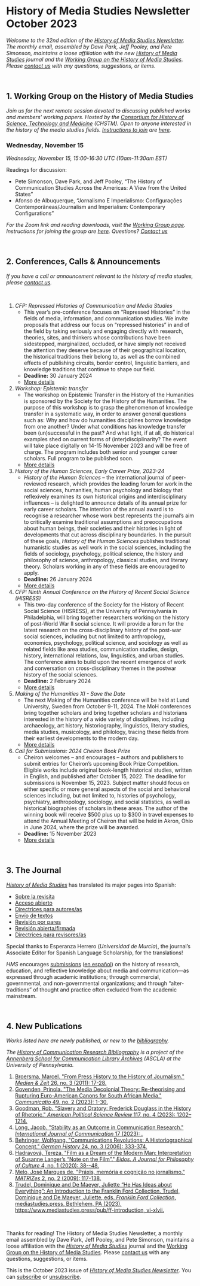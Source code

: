# History of Media Studies Newsletter October 2023 

*Welcome to the 32nd edition of the [History of Media Studies Newsletter](https://hms.mediastudies.press/newsletter). The monthly email, assembled by Dave Park, Jeff Pooley, and Pete Simonson, maintains a loose affiliation with the new [*History of Media Studies*](https://hms.mediastudies.press) journal and the [Working Group on the History of Media Studies](https://www.chstm.org/media-studies). Please [contact us](mailto:hms@mediastudies.press) with any questions, suggestions, or items.*

<br>


## 1. Working Group on the History of Media Studies

*Join us for the next remote session devoted to discussing published works and members' working papers. Hosted by the [Consortium for History of Science, Technology and Medicine](https://www.chstm.org/media-studies) (CHSTM). Open to anyone interested in the history of the media studies fields. [Instructions to join](https://hms.mediastudies.press/working-group) are [here](https://hms.mediastudies.press/working-group).*

### Wednesday, November 15

*Wednesday, November 15, 15:00-16:30 UTC (10am-11:30am EST)*

Readings for discussion:

* Pete Simonson, Dave Park, and Jeff Pooley, “The History of Communication Studies Across the Americas: A View from the United States”
* Afonso de Albuquerque, “Jornalismo E Imperialismo: Configurações Contemporâneas/Journalism and Imperialism: Contemporary Configurations”

*For the Zoom link and reading downloads, visit the [Working Group page](https://www.chstm.org/media-studies). Instructions for joining the group are [here](https://hms.mediastudies.press/working-group). Questions? [Contact us](mailto:hms@mediastudies.press)*


<br>


## 2. Conferences, Calls & Announcements

*If you have a call or announcement relevant to the history of media studies, please [contact us](mailto:hms@mediastudies.press).*

<br>

1. *CFP: Repressed Histories of Communication and Media Studies* 
	* This year’s pre-conference focuses on “Repressed Histories” in the fields of media, information, and communication studies. We invite proposals that address our focus on “repressed histories” in and of the field by taking seriously and engaging directly with research, theories, sites, and thinkers whose contributions have been sidestepped, marginalized, occluded, or have simply not received the attention they deserve because of their geographical location, the historical traditions their belong to, as well as the combined effects of publishing circuits, border control, linguistic barriers, and knowledge traditions that continue to shape our field.
	* **Deadline:** 30 January 2024
	* [More details](https://www.icahdq.org/mpage/ICA24-repressed)
1. *Workshop: Epistemic transfer* 
	* The workshop on Epistemic Transfer in the History of the Humanities is sponsored by the Society for the History of the Humanities. The purpose of this workshop is to grasp the phenomenon of knowledge transfer in a systematic way, in order to answer general questions such as: Why and how do humanities disciplines borrow knowledge from one another? Under what conditions has knowledge transfer been (un)successful in the past? And what light, if at all, do historical examples shed on current forms of (inter)disciplinarity? The event will take place digitally on 14-15 November 2023 and will be free of charge. The program includes both senior and younger career scholars. Full program to be published soon.
	* [More details](https://www.historyofhumanities.org/upcoming-meetings/workshop-epistemic-transfer/)
1. *History of the Human Sciences, Early Career Prize, 2023-24* 
	* *History of the Human Sciences* – the international journal of peer-reviewed research, which provides the leading forum for work in the social sciences, humanities, human psychology and biology that reflexively examines its own historical origins and interdisciplinary influences – is delighted to announce details of its annual prize for early career scholars. The intention of the annual award is to recognise a researcher whose work best represents the journal’s aim to critically examine traditional assumptions and preoccupations about human beings, their societies and their histories in light of developments that cut across disciplinary boundaries. In the pursuit of these goals, *History of the Human Sciences* publishes traditional humanistic studies as well work in the social sciences, including the fields of sociology, psychology, political science, the history and philosophy of science, anthropology, classical studies, and literary theory. Scholars working in any of these fields are encouraged to apply.
	* **Deadline:** 26 January 2024
	* [More details](https://app.sparkmailapp.com/web-share/izhXTP-JJSxUS1ofISEx3dJXkT6W2H1ltStRcr8Y)
1. *CFP: Ninth Annual Conference on the History of Recent Social Science (HISRESS)* 
	* This two-day conference of the Society for the History of Recent Social Science (HISRESS), at the University of Pennsylvania in Philadelphia, will bring together researchers working on the history of post-World War II social science. It will provide a forum for the latest research on the cross-disciplinary history of the post-war social sciences, including but not limited to anthropology, economics, psychology, political science, and sociology as well as related fields like area studies, communication studies, design, history, international relations, law, linguistics, and urban studies. The conference aims to build upon the recent emergence of work and conversation on cross-disciplinary themes in the postwar history of the social sciences.
	* **Deadline:** 2 February 2024
	* [More details](https://hisress.org/cfp/)
1. *Making of the Humanities XI - Save the Date* 
	* The next Making of the Humanities conference will be held at Lund University, Sweden from October 9-11, 2024. The MoH conferences bring together scholars and bring together scholars and historians interested in the history of a wide variety of disciplines, including archaeology, art history, historiography, linguistics, literary studies, media studies, musicology, and philology, tracing these fields from their earliest developments to the modern day.
	* [More details](https://www.historyofhumanities.org/2023/10/31/making-of-the-humanities-xi-save-the-date/)
1. *Call for Submissions: 2024 Cheiron Book Prize* 
	* Cheiron welcomes – and encourages – authors and publishers to submit entries for Cheiron’s upcoming Book Prize Competition. Eligible works include original book-length historical studies, written in English, and published after October 15, 2022.  The deadline for submissions is November 15, 2023.  Subject matter should focus on either specific or more general aspects of the social and behavioral sciences including, but not limited to, histories of psychology, psychiatry, anthropology, sociology, and social statistics, as well as historical biographies of scholars in these areas.  The author of the winning book will receive $500 plus up to $300 in travel expenses to attend the Annual Meeting of Cheiron that will be held in Akron, Ohio in June 2024, where the prize will be awarded. 
	* **Deadline:** 15 November 2023
	* [More details](https://groups.google.com/g/cheiron-forum/c/TYyoO-lRYE0/m/yECJwzl6AwAJ)


<br>


## 3. The Journal

[*History of Media Studies*](https://hms.mediastudies.press) has translated its major pages into Spanish:

* [Sobre la revisita](https://hms.mediastudies.press/sobre-la-revista)
* [Acceso abierto](https://hms.mediastudies.press/acceso-abierto)
* [Directrices para autores/as](https://hms.mediastudies.press/directrices-para-autores)
* [Envío de textos](https://hms.mediastudies.press/envio-de-textos)
* [Revisión por pares](https://hms.mediastudies.press/revision-por-pares)
* [Revisión abierta/firmada](https://hms.mediastudies.press/revision-abierta-firmada)
* [Directrices para revisores/as](https://hms.mediastudies.press/directrices-para-revisores)

Special thanks to Esperanza Herrero (*Universidad de Murcia*), the journal’s Associate Editor for Spanish Language Scholarship, for the translations! 

*HMS* encourages [submissions](https://hms.mediastudies.press/author-guidelines) ([en español](https://hms.mediastudies.press/directrices-para-autores)) on the history of research, education, and reflective knowledge about media and communication—as expressed through academic institutions; through commercial, governmental, and non-governmental organizations; and through “alter-traditions” of thought and practice often excluded from the academic mainstream.

<br>


## 4. New Publications

*Works listed here are newly published, or new to the [bibliography](https://www.asc.upenn.edu/research/centers/annenberg-school-communication-library-archives/collections/history-field).*

*The [History of Communication Research Bibliography](https://www.asc.upenn.edu/research/centers/annenberg-school-communication-library-archives/collections/history-field) is a project of the [Annenberg School for Communication Library Archives](https://www.asc.upenn.edu/research/centers/annenberg-school-for-communication-library-archives) (ASCLA) at the University of Pennsylvania.* 

1. [Broersma, Marcel. "From Press History to the History of Journalism." _Medien & Zeit_ 26, no. 3 (2011): 17-28. ](https://www.bibsonomy.org/bibtex/20d21fd95ebb987a8fadaff586330e175)
1. [Govenden, Prinola. "The Media Decolonial Theory: Re-theorising and Rupturing Euro-American Canons for South African Media." _Communicatio_ 49, no. 2 (2023): 1-30. ](https://www.bibsonomy.org/bibtex/2f5b71bcdd66eadd8385b6371bf3b81ee)
1. [Goodman, Rob. "Slavery and Oratory: Frederick Douglass in the History of Rhetoric." _American Political Science Review_ 117, no. 4 (2023): 1202–1214. ](https://www.bibsonomy.org/bibtex/2d60aebd8b577010c3c0061da62c566ad)
1. [Long, Jacob. "Stability as an Outcome in Communication Research." _International Journal of Communication_ 17 (2023): . ](https://www.bibsonomy.org/bibtex/21f7c7ef86ab5dd9f69968a05b9a74bd1)
1. [Behringer, Wolfgang. "Communications Revolutions: A Historiographical Concept." _German History_ 24, no. 3 (2006): 333-374. ](https://www.bibsonomy.org/bibtex/2220552c5f7f3599fa7d309793f20e744)
1. [Hadravová, Tereza. "Film as a Dream of the Modern Man: Interpretation of Susanne Langer’s “Note on the Film”." _Eidos. A Journal for Philosophy of Culture_ 4, no. 1 (2020): 38--48. ](https://www.bibsonomy.org/bibtex/2dd29f3b7e6b229fade1b99db5dea5c96)
1. [Melo, José Marques de. "Práxis, memória e cognição no jornalismo." _MATRIZes_ 2, no. 2 (2009): 117-138. ](https://www.bibsonomy.org/bibtex/2d719d04a74b126545c254473ca7d6f69)
1. [Trudel, Dominique and De Maeyer, Juliette “He Has Ideas about Everything”: An Introduction to the Franklin Ford Collection. Trudel, Dominique and De Maeyer, Juliette, eds. _Franklin Ford Collection_, mediastudies.press, Bethlehem, PA (2023), https://www.mediastudies.press/pub/ff-introduction, vi-xlvii. ](https://www.bibsonomy.org/bibtex/2798eff0697742cbf5ace35f183377e49) 

<br>



Thanks for reading! The History of Media Studies Newsletter, a monthly email assembled by Dave Park, Jeff Pooley, and Pete Simonson, maintains a loose affiliation with the [*History of Media Studies*](https://hms.mediastudies.press) journal and the [Working Group on the History of Media Studies](https://www.chstm.org/media-studies). Please [contact us](mailto:hms@mediastudies.press) with any questions, suggestions, or items.

This is the October 2023 issue of [*History of Media Studies Newsletter*](https://hms.mediastudies.press/newsletter). You can [subscribe](https://buttondown.email/hms) or [unsubscribe](https://buttondown.email/api/emails/unsubscribe/7357).
